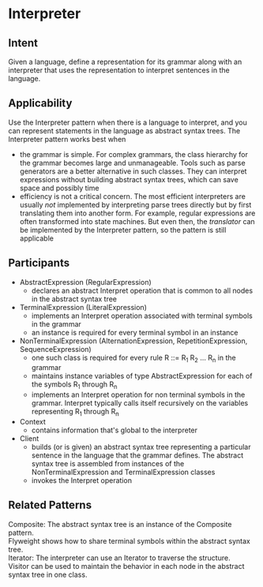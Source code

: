 # Interpreter

## Intent
Given a language, define a representation for its grammar along with an interpreter that uses the representation to interpret sentences in the language.

## Applicability
Use the Interpreter pattern when there is a language to interpret, and you can represent statements in the language as abstract syntax trees. The Interpreter pattern works best when
* the grammar is simple. For complex grammars, the class hierarchy for the grammar becomes large and unmanageable. Tools such as parse generators are a better alternative in such classes. They can interpret expressions without building abstract syntax trees, which can save space and possibly time
* efficiency is not a critical concern. The most efficient interpreters are usually *not* implemented by interpreting parse trees directly but by first translating them into another form. For example, regular expressions are often transformed into state machines. But even then, the *translator* can be implemented by the Interpreter pattern, so the pattern is still applicable

## Participants
* AbstractExpression (RegularExpression)
  * declares an abstract Interpret operation that is common to all nodes in the abstract syntax tree
* TerminalExpression (LiteralExpression)
  * implements an Interpret operation associated with terminal symbols in the grammar
  * an instance is required for every terminal symbol in an instance
* NonTerminalExpression (AlternationExpression, RepetitionExpression, SequenceExpression)
  * one such class is required for every rule R ::= R<sub>1</sub> R<sub>2</sub> ... R<sub>n</sub> in the grammar
  * maintains instance variables of type AbstractExpression for each of the symbols R<sub>1</sub> through R<sub>n</sub>
  * implements an Interpret operation for non terminal symbols in the grammar. Interpret typically calls itself recursively on the variables representing R<sub>1</sub> through R<sub>n</sub>
* Context
  * contains information that's global to the interpreter
* Client
  * builds (or is given) an abstract syntax tree representing a particular sentence in the language that the grammar defines. The abstract syntax tree is assembled from instances of the NonTerminalExpression and TerminalExpression classes
  * invokes the Interpret operation

## Related Patterns
Composite: The abstract syntax tree is an instance of the Composite pattern.  
Flyweight shows how to share terminal symbols within the abstract syntax tree.  
Iterator: The interpreter can use an Iterator to traverse the structure.  
Visitor can be used to maintain the behavior in each node in the abstract syntax tree in one class.